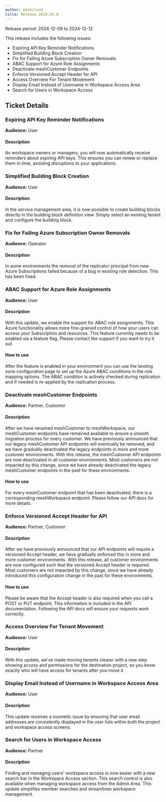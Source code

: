 ```yaml
---
author: meshcloud
title: Release 2024.55.0
---
```


Release period: 2024-12-09 to 2024-12-12

This release includes the following issues:
* Expiring API Key Reminder Notifications
* Simplified Building Block Creation
* Fix for Failing Azure Subscription Owner Removals
* ABAC Support for Azure Role Assignments
* Deactivate meshCustomer Endpoints
* Enforce Versioned Accept Header for API
* Access Overview For Tenant Movement
* Display Email Instead of Username in Workspace Access Area
* Search for Users in Workspace Access
<!--truncate-->

## Ticket Details
### Expiring API Key Reminder Notifications
**Audience:** User


#### Description
As workspace owners or managers, you will now automatically receive reminders about expiring API keys. This ensures you can renew or replace them in time, avoiding disruptions to your applications.

### Simplified Building Block Creation
**Audience:** User


#### Description
In the service management area, it is now possible to create building 
blocks directly in the building block definition view. Simply select 
an existing tenant and configure the building block.

### Fix for Failing Azure Subscription Owner Removals
**Audience:** Operator


#### Description
In some environments the removal of the replicator principal from new Azure Subscriptions
failed because of a bug in existing role detection. This has been fixed.

### ABAC Support for Azure Role Assignments
**Audience:** User


#### Description
With this update, we enable the support for ABAC role assignments.
This Azure functionality allows more fine-grained control of how your users
can access your Subscription and resources.
This feature currently needs to be enabled via a feature flag.
Please contact the support if you want to try it out.

#### How to use
After the feature is enabled in your environment you can use the landing
zone configuration page to set up the Azure ABAC conditions in the role mapping
options. The ABAC condition is actively checked during replication and if needed 
is re-applied by the replication process.

### Deactivate meshCustomer Endpoints
**Audience:** Partner, Customer


#### Description
After we have renamed meshCustomer to meshWorkspace, our meshCustomer
endpoints have remained available to ensure a smooth migration process for
every customer.
We have previously announced that our legacy meshCustomer API endpoints will
eventually be removed, and we have gradually deactivated the legacy endpoints
in more and more customer environments. With this release, the meshCustomer
API endpoints are now deactivated in all customer environments.
Most customers are not impacted by this change, since we have already
deactivated the legacy meshCustomer endpoints in the past for these environments.

#### How to use
For every meshCustomer endpoint that has been deactivated, there is a
corresponding meshWorkspace endpoint. Please follow our API docs for more
details.

### Enforce Versioned Accept Header for API
**Audience:** Partner, Customer


#### Description
After we have previously announced that our API endpoints will require a
versioned Accept header, we have gradually enforced this in more and more
customer environments. With this release, all customer environments are now
configured such that the versioned Accept header is required.
Most customers are not impacted by this change, since we have already
introduced this configuration change in the past for these environments.

#### How to use
Please be aware that the Accept header is also required when you call a POST or PUT endpoint.
This information is included in the API documentation. Following the API docs
will ensure your requests work correctly.

### Access Overview For Tenant Movement
**Audience:** User


#### Description
With this update, we've made moving tenants clearer with a new step showing access and permissions for the destination project, so you know exactly 
who will have access for tenants after you move it.

### Display Email Instead of Username in Workspace Access Area
**Audience:** User


#### Description
This update resolves a cosmetic issue by ensuring that user email 
addresses are consistently displayed in the user lists within both 
the project and workspace access screens.

### Search for Users in Workspace Access
**Audience:** Partner


#### Description
Finding and managing users' workspace access is now easier with a new search bar in the Workspace Access section.
This search control is also available when managing workspace access from the Admin Area. 
This update simplifies member searches and streamlines workspace management.

